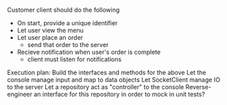 ﻿Customer client should do the following
* On start, provide a unique identifier
* Let user view the menu
* Let user place an order
	* send that order to the server
* Recieve notification when user's order is complete
	* client must listen for notifications


Execution plan:
Build the interfaces and methods for the above
Let the console manage input and map to data objects
Let SocketClient manage IO to the server
Let a repository act as "controller" to the console
	Reverse-engineer an interface for this repository in order to mock in unit tests?